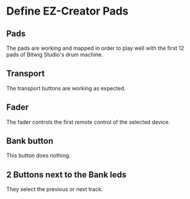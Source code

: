 # Define EZ-Creator Pads

## Pads

The pads are working and mapped in order to play well with the first 12 pads of Bitwig Studio's drum machine.

## Transport

The transport buttons are working as expected.

## Fader

The fader controls the first remote control of the selected device.

## Bank button

This button does nothing.

## 2 Buttons next to the Bank leds

They select the previous or next track.
